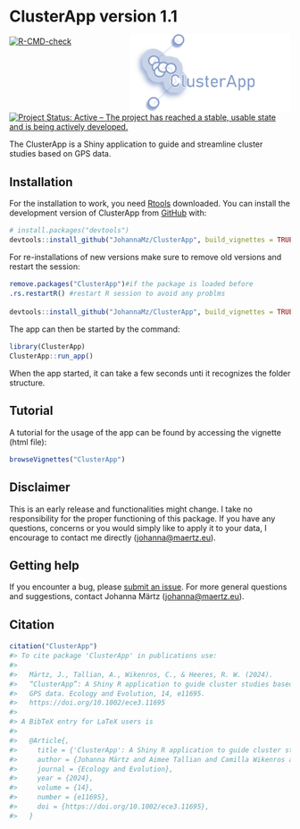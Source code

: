 
<!-- README.md is generated from README.Rmd. Please edit that file -->

# ClusterApp version 1.1 <img style="padding: 15px 0px 0px 0px;"  src='inst/app/www/favicon_withtext.png' align="right" height="140"/>

<!-- badges: start -->

[![R-CMD-check](https://github.com/JohannaMz/ClusterApp/actions/workflows/R-CMD-check.yaml/badge.svg)](https://github.com/JohannaMz/ClusterApp/actions/workflows/R-CMD-check.yaml)
[![Project Status: Active – The project has reached a stable, usable
state and is being actively
developed.](https://www.repostatus.org/badges/latest/active.svg)](https://www.repostatus.org/#active)
<!-- ![pkgcheck](https://github.com/JohannaMz/ClusterApp/workflows/pkgcheck/badge.svg)](https://github.com/JohannaMz/ClusterApp/actions?query=workflow%3Apkgcheck) -->
<!-- badges: end -->

The ClusterApp is a Shiny application to guide and streamline cluster
studies based on GPS data.

## Installation

For the installation to work, you need
[Rtools](https://cran.r-project.org/bin/windows/Rtools/) downloaded. You
can install the development version of ClusterApp from
[GitHub](https://github.com/) with:

``` r
# install.packages("devtools")
devtools::install_github("JohannaMz/ClusterApp", build_vignettes = TRUE)
```

For re-installations of new versions make sure to remove old versions
and restart the session:

``` r
remove.packages("ClusterApp")#if the package is loaded before
.rs.restartR() #restart R session to avoid any problms

devtools::install_github("JohannaMz/ClusterApp", build_vignettes = TRUE)
```

The app can then be started by the command:

``` r
library(ClusterApp)
ClusterApp::run_app()
```

When the app started, it can take a few seconds unti it recognizes the
folder structure.

## Tutorial

A tutorial for the usage of the app can be found by accessing the
vignette (html file):

``` r
browseVignettes("ClusterApp")
```

## Disclaimer

This is an early release and functionalities might change. I take no
responsibility for the proper functioning of this package. If you have
any questions, concerns or you would simply like to apply it to your
data, I encourage to contact me directly (<johanna@maertz.eu>).

## Getting help

If you encounter a bug, please [submit an
issue](https://github.com/JohannaMz/ClusterApp/issues). For more general
questions and suggestions, contact Johanna Märtz (<johanna@maertz.eu>).

## Citation

``` r
citation("ClusterApp")
#> To cite package 'ClusterApp' in publications use:
#> 
#>   Märtz, J., Tallian, A., Wikenros, C., & Heeres, R. W. (2024).
#>   “ClusterApp”: A Shiny R application to guide cluster studies based on
#>   GPS data. Ecology and Evolution, 14, e11695.
#>   https://doi.org/10.1002/ece3.11695
#> 
#> A BibTeX entry for LaTeX users is
#> 
#>   @Article{,
#>     title = {'ClusterApp': A Shiny R application to guide cluster studies based on GPS data},
#>     author = {Johanna Märtz and Aimee Tallian and Camilla Wikenros and Rick Heeres},
#>     journal = {Ecology and Evolution},
#>     year = {2024},
#>     volume = {14},
#>     number = {e11695},
#>     doi = {https://doi.org/10.1002/ece3.11695},
#>   }
```
